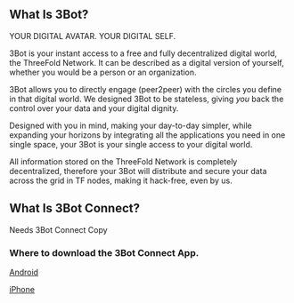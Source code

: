 ## What Is 3Bot?

YOUR DIGITAL AVATAR. YOUR DIGITAL SELF.

3Bot is your instant access to a free and fully decentralized digital world, the ThreeFold Network. It can be described as a digital version of yourself, whether you would be a person or an organization.

3Bot allows you to directly engage (peer2peer) with the circles you define in that digital world. We designed 3Bot to be stateless, giving *you* back the control over your data and your digital dignity.

Designed with you in mind, making your day-to-day simpler, while expanding your horizons by integrating all the applications you need in one single space, your 3Bot is your single access to your digital world.

All information stored on the ThreeFold Network is completely decentralized, therefore your 3Bot will distribute and secure your data across the grid in TF nodes, making it hack-free, even by us. 

## What Is 3Bot Connect?


Needs 3Bot Connect Copy

### Where to download the 3Bot Connect App.


[Android](https://play.google.com/store/apps/details?id=org.jimber.threebotlogin)

[iPhone](https://itunes.apple.com/us/app/3bot-login/id1459845885?mt=8)